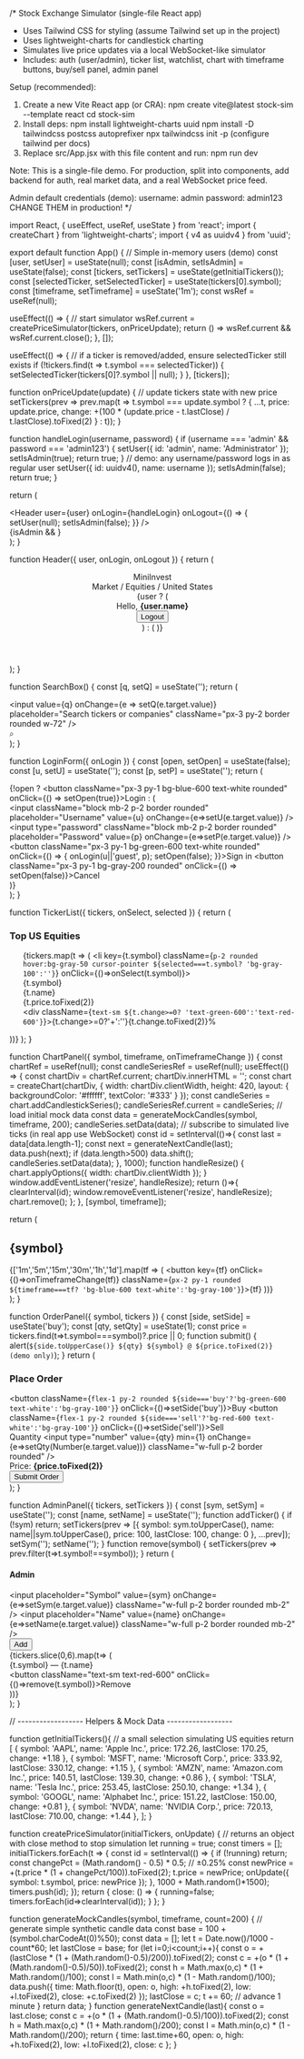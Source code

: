 /*
Stock Exchange Simulator (single-file React app)
- Uses Tailwind CSS for styling (assume Tailwind set up in the project)
- Uses lightweight-charts for candlestick charting
- Simulates live price updates via a local WebSocket-like simulator
- Includes: auth (user/admin), ticker list, watchlist, chart with timeframe buttons, buy/sell panel, admin panel

Setup (recommended):
1) Create a new Vite React app (or CRA):
   npm create vite@latest stock-sim --template react
   cd stock-sim
2) Install deps:
   npm install lightweight-charts uuid
   npm install -D tailwindcss postcss autoprefixer
   npx tailwindcss init -p
   (configure tailwind per docs)
3) Replace src/App.jsx with this file content and run:
   npm run dev

Note: This is a single-file demo. For production, split into components, add backend for auth, real market data, and a real WebSocket price feed.

Admin default credentials (demo): username: admin   password: admin123
CHANGE THEM in production!
*/

import React, { useEffect, useRef, useState } from 'react';
import { createChart } from 'lightweight-charts';
import { v4 as uuidv4 } from 'uuid';

export default function App() {
  // Simple in-memory users (demo)
  const [user, setUser] = useState(null);
  const [isAdmin, setIsAdmin] = useState(false);
  const [tickers, setTickers] = useState(getInitialTickers());
  const [selectedTicker, setSelectedTicker] = useState(tickers[0].symbol);
  const [timeframe, setTimeframe] = useState('1m');
  const wsRef = useRef(null);

  useEffect(() => {
    // start simulator
    wsRef.current = createPriceSimulator(tickers, onPriceUpdate);
    return () => wsRef.current && wsRef.current.close();
  }, []);

  useEffect(() => {
    // if a ticker is removed/added, ensure selectedTicker still exists
    if (!tickers.find(t => t.symbol === selectedTicker)) {
      setSelectedTicker(tickers[0]?.symbol || null);
    }
  }, [tickers]);

  function onPriceUpdate(update) {
    // update tickers state with new price
    setTickers(prev => prev.map(t => t.symbol === update.symbol ? { ...t, price: update.price, change: +(100 * (update.price - t.lastClose) / t.lastClose).toFixed(2) } : t));
  }

  function handleLogin(username, password) {
    if (username === 'admin' && password === 'admin123') {
      setUser({ id: 'admin', name: 'Administrator' });
      setIsAdmin(true);
      return true;
    }
    // demo: any username/password logs in as regular user
    setUser({ id: uuidv4(), name: username });
    setIsAdmin(false);
    return true;
  }

  return (
    <div className="min-h-screen bg-gray-50 text-gray-900">
      <Header user={user} onLogin={handleLogin} onLogout={() => { setUser(null); setIsAdmin(false); }} />
      <main className="max-w-7xl mx-auto p-4 grid grid-cols-12 gap-4">
        <aside className="col-span-3 bg-white p-3 rounded-lg shadow h-[70vh] overflow-auto">
          <TickerList tickers={tickers} onSelect={setSelectedTicker} selected={selectedTicker} />
        </aside>
        <section className="col-span-6 bg-white p-3 rounded-lg shadow h-[70vh] flex flex-col">
          <ChartPanel symbol={selectedTicker} timeframe={timeframe} onTimeframeChange={setTimeframe} />
        </section>
        <aside className="col-span-3 bg-white p-3 rounded-lg shadow h-[70vh] flex flex-col">
          <OrderPanel symbol={selectedTicker} tickers={tickers} />
          {isAdmin && <AdminPanel tickers={tickers} setTickers={setTickers} />}
        </aside>
      </main>
    </div>
  );
}

function Header({ user, onLogin, onLogout }) {
  return (
    <header className="bg-white shadow">
      <div className="max-w-7xl mx-auto px-4 py-3 flex items-center justify-between">
        <div className="flex items-center gap-3">
          <div className="text-2xl font-bold">MiniInvest</div>
          <div className="text-sm text-gray-500">Market / Equities / United States</div>
        </div>
        <div className="flex items-center gap-4">
          <SearchBox />
          {user ? (
            <div className="flex items-center gap-3">
              <div className="text-sm">Hello, <strong>{user.name}</strong></div>
              <button className="px-3 py-1 bg-red-50 text-red-600 rounded" onClick={onLogout}>Logout</button>
            </div>
          ) : (
            <LoginForm onLogin={onLogin} />
          )}
        </div>
      </div>
    </header>
  );
}

function SearchBox() {
  const [q, setQ] = useState('');
  return (
    <div className="relative">
      <input value={q} onChange={e => setQ(e.target.value)} placeholder="Search tickers or companies" className="px-3 py-2 border rounded w-72" />
      <div className="absolute right-1 top-1 text-sm text-gray-500">⌕</div>
    </div>
  );
}

function LoginForm({ onLogin }) {
  const [open, setOpen] = useState(false);
  const [u, setU] = useState('');
  const [p, setP] = useState('');
  return (
    <div>
      {!open ? <button className="px-3 py-1 bg-blue-600 text-white rounded" onClick={() => setOpen(true)}>Login</button> : (
        <div className="p-3 bg-white border rounded shadow-lg absolute right-4 mt-12">
          <input className="block mb-2 p-2 border rounded" placeholder="Username" value={u} onChange={e=>setU(e.target.value)} />
          <input type="password" className="block mb-2 p-2 border rounded" placeholder="Password" value={p} onChange={e=>setP(e.target.value)} />
          <div className="flex gap-2">
            <button className="px-3 py-1 bg-green-600 text-white rounded" onClick={() => { onLogin(u||'guest', p); setOpen(false); }}>Sign in</button>
            <button className="px-3 py-1 bg-gray-200 rounded" onClick={() => setOpen(false)}>Cancel</button>
          </div>
        </div>
      )}
    </div>
  );
}

function TickerList({ tickers, onSelect, selected }) {
  return (
    <div>
      <h3 className="font-semibold mb-3">Top US Equities</h3>
      <ul className="space-y-2">
        {tickers.map(t => (
          <li key={t.symbol} className={`p-2 rounded hover:bg-gray-50 cursor-pointer ${selected===t.symbol? 'bg-gray-100':''}`} onClick={()=>onSelect(t.symbol)}>
            <div className="flex justify-between items-center">
              <div>
                <div className="font-medium">{t.symbol}</div>
                <div className="text-xs text-gray-500">{t.name}</div>
              </div>
              <div className="text-right">
                <div className="font-semibold">{t.price.toFixed(2)}</div>
                <div className={`text-sm ${t.change>=0? 'text-green-600':'text-red-600'}`}>{t.change>=0?'+':''}{t.change.toFixed(2)}%</div>
              </div>
            </div>
          </li>
        ))}
      </ul>
    </div>
  );
}

function ChartPanel({ symbol, timeframe, onTimeframeChange }) {
  const chartRef = useRef(null);
  const candleSeriesRef = useRef(null);
  useEffect(() => {
    const chartDiv = chartRef.current;
    chartDiv.innerHTML = '';
    const chart = createChart(chartDiv, { width: chartDiv.clientWidth, height: 420, layout: { backgroundColor: '#ffffff', textColor: '#333' } });
    const candleSeries = chart.addCandlestickSeries();
    candleSeriesRef.current = candleSeries;
    // load initial mock data
    const data = generateMockCandles(symbol, timeframe, 200);
    candleSeries.setData(data);
    // subscribe to simulated live ticks (in real app use WebSocket)
    const id = setInterval(()=>{
      const last = data[data.length-1];
      const next = generateNextCandle(last);
      data.push(next);
      if (data.length>500) data.shift();
      candleSeries.setData(data);
    }, 1000);
    function handleResize() { chart.applyOptions({ width: chartDiv.clientWidth }); }
    window.addEventListener('resize', handleResize);
    return ()=>{ clearInterval(id); window.removeEventListener('resize', handleResize); chart.remove(); };
  }, [symbol, timeframe]);

  return (
    <div className="flex-1 flex flex-col">
      <div className="flex items-center justify-between mb-2">
        <h2 className="font-bold">{symbol}</h2>
        <div className="flex gap-2">
          {['1m','5m','15m','30m','1h','1d'].map(tf => (
            <button key={tf} onClick={()=>onTimeframeChange(tf)} className={`px-2 py-1 rounded ${timeframe===tf? 'bg-blue-600 text-white':'bg-gray-100'}`}>{tf}</button>
          ))}
        </div>
      </div>
      <div ref={chartRef} className="flex-1" />
    </div>
  );
}

function OrderPanel({ symbol, tickers }) {
  const [side, setSide] = useState('buy');
  const [qty, setQty] = useState(1);
  const price = tickers.find(t=>t.symbol===symbol)?.price || 0;
  function submit() {
    alert(`${side.toUpperCase()} ${qty} ${symbol} @ ${price.toFixed(2)} (demo only)`);
  }
  return (
    <div className="mb-4">
      <h3 className="font-medium mb-2">Place Order</h3>
      <div className="flex gap-2 mb-2">
        <button className={`flex-1 py-2 rounded ${side==='buy'?'bg-green-600 text-white':'bg-gray-100'}`} onClick={()=>setSide('buy')}>Buy</button>
        <button className={`flex-1 py-2 rounded ${side==='sell'?'bg-red-600 text-white':'bg-gray-100'}`} onClick={()=>setSide('sell')}>Sell</button>
      </div>
      <div className="mb-2">
        <label className="block text-xs text-gray-600">Quantity</label>
        <input type="number" value={qty} min={1} onChange={e=>setQty(Number(e.target.value))} className="w-full p-2 border rounded" />
      </div>
      <div className="text-sm text-gray-600 mb-2">Price: <strong>{price.toFixed(2)}</strong></div>
      <button onClick={submit} className="w-full py-2 rounded bg-blue-600 text-white">Submit Order</button>
    </div>
  );
}

function AdminPanel({ tickers, setTickers }) {
  const [sym, setSym] = useState('');
  const [name, setName] = useState('');
  function addTicker() {
    if (!sym) return;
    setTickers(prev => [{ symbol: sym.toUpperCase(), name: name||sym.toUpperCase(), price: 100, lastClose: 100, change: 0 }, ...prev]);
    setSym(''); setName('');
  }
  function remove(symbol) {
    setTickers(prev => prev.filter(t=>t.symbol!==symbol));
  }
  return (
    <div className="mt-4 border-t pt-3">
      <h4 className="font-semibold mb-2">Admin</h4>
      <div className="mb-2">
        <input placeholder="Symbol" value={sym} onChange={e=>setSym(e.target.value)} className="w-full p-2 border rounded mb-2" />
        <input placeholder="Name" value={name} onChange={e=>setName(e.target.value)} className="w-full p-2 border rounded mb-2" />
        <div className="flex gap-2"><button className="flex-1 py-2 bg-indigo-600 text-white rounded" onClick={addTicker}>Add</button></div>
      </div>
      <div className="text-sm">
        {tickers.slice(0,6).map(t=> (
          <div key={t.symbol} className="flex items-center justify-between py-1">
            <div>{t.symbol} — {t.name}</div>
            <button className="text-sm text-red-600" onClick={()=>remove(t.symbol)}>Remove</button>
          </div>
        ))}
      </div>
    </div>
  );
}

// ------------------ Helpers & Mock Data ------------------

function getInitialTickers(){
  // a small selection simulating US equities
  return [
    { symbol: 'AAPL', name: 'Apple Inc.', price: 172.26, lastClose: 170.25, change: +1.18 },
    { symbol: 'MSFT', name: 'Microsoft Corp.', price: 333.92, lastClose: 330.12, change: +1.15 },
    { symbol: 'AMZN', name: 'Amazon.com Inc.', price: 140.51, lastClose: 139.30, change: +0.86 },
    { symbol: 'TSLA', name: 'Tesla Inc.', price: 253.45, lastClose: 250.10, change: +1.34 },
    { symbol: 'GOOGL', name: 'Alphabet Inc.', price: 151.22, lastClose: 150.00, change: +0.81 },
    { symbol: 'NVDA', name: 'NVIDIA Corp.', price: 720.13, lastClose: 710.00, change: +1.44 },
  ];
}

function createPriceSimulator(initialTickers, onUpdate) {
  // returns an object with close method to stop simulation
  let running = true;
  const timers = [];
  initialTickers.forEach(t => {
    const id = setInterval(() => {
      if (!running) return;
      const changePct = (Math.random() - 0.5) * 0.5; // ±0.25%
      const newPrice = +(t.price * (1 + changePct/100)).toFixed(2);
      t.price = newPrice;
      onUpdate({ symbol: t.symbol, price: newPrice });
    }, 1000 + Math.random()*1500);
    timers.push(id);
  });
  return {
    close: () => { running=false; timers.forEach(id=>clearInterval(id)); }
  };
}

function generateMockCandles(symbol, timeframe, count=200) {
  // generate simple synthetic candle data
  const base = 100 + (symbol.charCodeAt(0)%50);
  const data = [];
  let t = Date.now()/1000 - count*60;
  let lastClose = base;
  for (let i=0;i<count;i++){
    const o = +(lastClose * (1 + (Math.random()-0.5)/200)).toFixed(2);
    const c = +(o * (1 + (Math.random()-0.5)/50)).toFixed(2);
    const h = Math.max(o,c) * (1 + Math.random()/100);
    const l = Math.min(o,c) * (1 - Math.random()/100);
    data.push({ time: Math.floor(t), open: o, high: +h.toFixed(2), low: +l.toFixed(2), close: +c.toFixed(2) });
    lastClose = c;
    t += 60; // advance 1 minute
  }
  return data;
}
function generateNextCandle(last){
  const o = last.close;
  const c = +(o * (1 + (Math.random()-0.5)/100)).toFixed(2);
  const h = Math.max(o,c) * (1 + Math.random()/200);
  const l = Math.min(o,c) * (1 - Math.random()/200);
  return { time: last.time+60, open: o, high: +h.toFixed(2), low: +l.toFixed(2), close: c };
}

